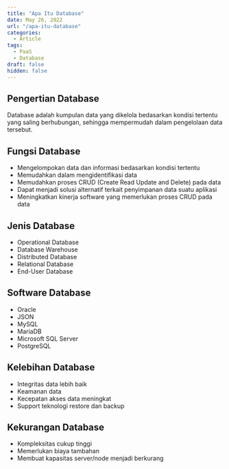 ```yaml
---
title: "Apa Itu Database"
date: May 26, 2022
url: "/apa-itu-database"
categories:
  - Article
tags:
  - PaaS
  - Database
draft: false
hidden: false
---
```


## Pengertian Database
Database adalah kumpulan data yang dikelola bedasarkan kondisi tertentu yang saling berhubungan, sehingga mempermudah dalam pengelolaan data tersebut.

## Fungsi Database
- Mengelompokan data dan informasi bedasarkan kondisi tertentu
- Memudahkan dalam mengidentifikasi data
- Memudahkan proses CRUD (Create Read Update and Delete) pada data
- Dapat menjadi solusi alternatif terkait penyimpanan data suatu aplikasi 
- Meningkatkan kinerja software yang memerlukan proses CRUD pada data

## Jenis Database
- Operational Database
- Database Warehouse  
- Distributed Database  
- Relational Database  
- End-User Database  
  
## Software Database
- Oracle  
- JSON
- MySQL
- MariaDB
- Microsoft SQL Server
- PostgreSQL

## Kelebihan Database
- Integritas data lebih baik
- Keamanan data
- Kecepatan akses data meningkat
- Support teknologi restore dan backup


## Kekurangan Database
- Kompleksitas cukup tinggi
- Memerlukan biaya tambahan
- Membuat kapasitas server/node menjadi berkurang
